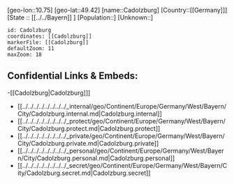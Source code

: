 ﻿---
location: [49.42,10.75]
mapzoom: [7,12] 
mapmarker: city 
type: City
tags:
- geo/City


SpocWebEntityId: 29445
isDeleted: false
confidential: public

---
[geo-lon::10.75]
[geo-lat::49.42]
[name::Cadolzburg]
[Country::[[Germany]]]
[State :: [[../../Bayern]] ]
[Population::]
[Unknown::]


```leaflet
id: Cadolzburg
coordinates: [[Cadolzburg]]
markerFile: [[Cadolzburg]]
defaultZoom: 11 
maxZoom: 18
```


## Confidential Links & Embeds: 
-[[Cadolzburg|Cadolzburg]]] 
- [[../../../../../../../../_internal/geo/Continent/Europe/Germany/West/Bayern/City/Cadolzburg.internal.md|Cadolzburg.internal]] 
- [[../../../../../../../../_protect/geo/Continent/Europe/Germany/West/Bayern/City/Cadolzburg.protect.md|Cadolzburg.protect]] 
- [[../../../../../../../../_private/geo/Continent/Europe/Germany/West/Bayern/City/Cadolzburg.private.md|Cadolzburg.private]] 
- [[../../../../../../../../_personal/geo/Continent/Europe/Germany/West/Bayern/City/Cadolzburg.personal.md|Cadolzburg.personal]] 
- [[../../../../../../../../_secret/geo/Continent/Europe/Germany/West/Bayern/City/Cadolzburg.secret.md|Cadolzburg.secret]] 
